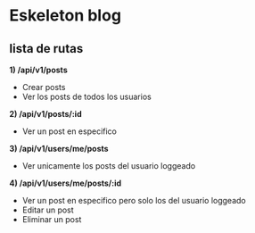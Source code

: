 
# Eskeleton blog

## lista de rutas 

 **1) /api/v1/posts**
 -  Crear posts
 -  Ver los posts de todos los usuarios


**2) /api/v1/posts/:id**
 -  Ver un post en especifico

**3) /api/v1/users/me/posts**

 - Ver unicamente los posts del usuario loggeado

**4) /api/v1/users/me/posts/:id**

 - Ver un post en especifico pero solo los del usuario loggeado
 - Editar un post
 - Eliminar un post
